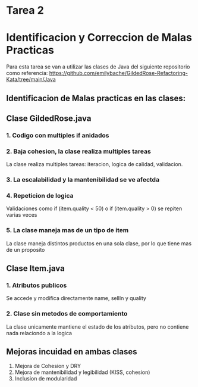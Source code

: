 # Tarea 2
# Identificacion y Correccion de Malas Practicas

Para esta tarea se van a utilizar las clases de Java del siguiente repositorio como referencia:
https://github.com/emilybache/GildedRose-Refactoring-Kata/tree/main/Java

## Identificacion de Malas practicas en las clases:
## Clase GildedRose.java
### 1. Codigo con multiples if anidados
### 2. Baja cohesion, la clase realiza multiples tareas
La clase realiza multiples tareas: iteracion, logica de calidad, validacion.
### 3. La escalabilidad y la mantenibilidad se ve afectda
### 4. Repeticion de logica
Validaciones como if (item.quality < 50) o if (item.quality > 0) se repiten varias veces
### 5. La clase maneja mas de un tipo de item
La clase maneja distintos productos en una sola clase, por lo que tiene mas de un proposito
## Clase Item.java
### 1. Atributos publicos
Se accede y modifica directamente name, sellIn y quality
### 2. Clase sin metodos de comportamiento
La clase unicamente mantiene el estado de los atributos, pero
no contiene nada relaciondo a la logica

## Mejoras incuidad en ambas clases
1. Mejora de Cohesion y DRY
2. Mejora de mantenibilidad y legibilidad (KISS, cohesion)
3. Inclusion de modularidad